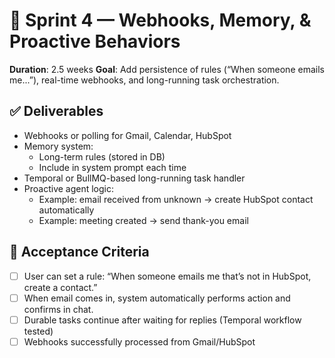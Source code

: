 # 🚀 Sprint 4 — Webhooks, Memory, & Proactive Behaviors

**Duration**: 2.5 weeks
**Goal**: Add persistence of rules (“When someone emails me...”), real-time webhooks, and long-running task orchestration.

## ✅ Deliverables

- Webhooks or polling for Gmail, Calendar, HubSpot
- Memory system:
  - Long-term rules (stored in DB)
  - Include in system prompt each time
- Temporal or BullMQ-based long-running task handler
- Proactive agent logic:
  - Example: email received from unknown → create HubSpot contact automatically
  - Example: meeting created → send thank-you email

## 🔧 Acceptance Criteria

- [ ] User can set a rule: “When someone emails me that’s not in HubSpot, create a contact.”
- [ ] When email comes in, system automatically performs action and confirms in chat.
- [ ] Durable tasks continue after waiting for replies (Temporal workflow tested)
- [ ] Webhooks successfully processed from Gmail/HubSpot
